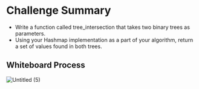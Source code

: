 # Challenge Summary
- Write a function called tree_intersection that takes two binary trees as parameters.
- Using your Hashmap implementation as a part of your algorithm, return a set of values found in both trees.
## Whiteboard Process
![Untitled (5)](https://user-images.githubusercontent.com/61474974/172025813-cdf20a10-8af8-4963-8475-0a9c85a3a3d9.jpg)

